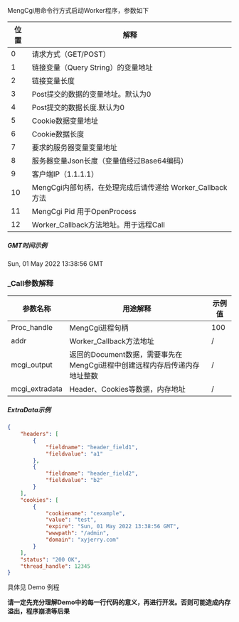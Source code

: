 MengCgi用命令行方式启动Worker程序，参数如下

| 位置 | 解释                                                      |
| ---- | --------------------------------------------------------- |
| 0    | 请求方式（GET/POST）                                      |
| 1    | 链接变量（Query String）的变量地址                        |
| 2    | 链接变量长度                                              |
| 3    | Post提交的数据的变量地址。默认为0                         |
| 4    | Post提交的数据长度.默认为0                                |
| 5    | Cookie数据变量地址                                        |
| 6    | Cookie数据长度                                            |
| 7    | 要求的服务器变量变量地址                                  |
| 8    | 服务器变量Json长度（变量值经过Base64编码）                |
| 9    | 客户端IP（1.1.1.1）                                       |
| 10   | MengCgi内部句柄，在处理完成后请传递给 Worker_Callback方法 |
| 11   | MengCgi Pid 用于OpenProcess                               |
| 12   | Worker_Callback方法地址。用于远程Call                     |

##### GMT时间示例

Sun, 01 May 2022 13:38:56 GMT

### _Call参数解释

| 参数名称       | 用途解释                                                     | 示例值 |
| -------------- | ------------------------------------------------------------ | ------ |
| Proc_handle    | MengCgi进程句柄                                              | 100    |
| addr           | Worker_Callback方法地址                                      | /      |
| mcgi_output    | 返回的Document数据，需要事先在MengCgi进程中创建远程内存后传递内存地址整数 | /      |
| mcgi_extradata | Header、Cookies等数据，内存地址                              | /      |

##### ExtraData示例

```Json
{
    "headers": [
        {
            "fieldname": "header_field1",
            "fieldvalue": "a1"
        },
        {
            "fieldname": "header_field2",
            "fieldvalue": "b2"
        }
    ],
    "cookies": [
        {
            "cookiename": "cexample",
            "value": "test",
            "expire": "Sun, 01 May 2022 13:38:56 GMT",
            "wwwpath": "/admin",
            "domain": "xyjerry.com"
        }
    ],
    "status": "200 OK",
    "thread_handle": 12345
}
```

具体见 Demo 例程

**请一定先充分理解Demo中的每一行代码的意义，再进行开发。否则可能造成内存溢出，程序崩溃等后果**
